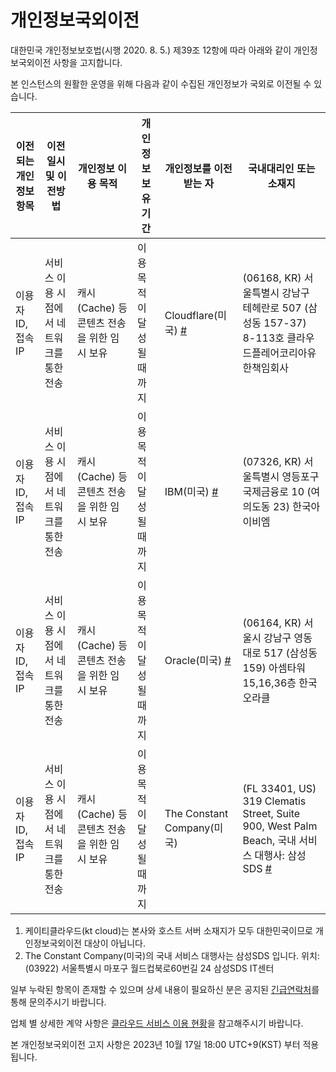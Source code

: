 # 개인정보국외이전
대한민국 개인정보보호법(시행 2020. 8. 5.) 제39조 12항에 따라 아래와 같이 개인정보국외이전 사항을 고지합니다.

본 인스턴스의 원활한 운영을 위해 다음과 같이 수집된 개인정보가 국외로 이전될 수 있습니다.

| 이전되는 개인정보 항목 | 이전일시 및 이전방법                      | 개인정보 이용 목적                                                    | 개인정보 보유 기간         | 개인정보를 이전받는 자     | 국내대리인 또는 소재지                                                                       |
|------------------------|-------------------------------------------|-----------------------------------------------------------------------|----------------------------|----------------------------|----------------------------------------------------------------------------------------------|
| 이용자 ID, 접속 IP     | 서비스 이용 시점에서 네트워크를 통한 전송 | 캐시(Cache) 등 콘텐츠 전송을 위한 임시 보유 | 이용 목적이 달성될 때 까지 | Cloudflare(미국) [#](https://www.cloudflare.com/)           | (06168, KR) 서울특별시 강남구 테헤란로 507 (삼성동 157-37) 8-113호 클라우드플레어코리아유한책임회사 |
| 이용자 ID, 접속 IP     | 서비스 이용 시점에서 네트워크를 통한 전송 | 캐시(Cache) 등 콘텐츠 전송을 위한 임시 보유 | 이용 목적이 달성될 때 까지 | IBM(미국) [#](https://www.ibm.com/kr-ko/cloud) | (07326, KR) 서울특별시 영등포구 국제금융로 10 (여의도동 23) 한국아이비엠 |
| 이용자 ID, 접속 IP     | 서비스 이용 시점에서 네트워크를 통한 전송 | 캐시(Cache) 등 콘텐츠 전송을 위한 임시 보유 | 이용 목적이 달성될 때 까지 | Oracle(미국) [#](https://www.oracle.com/kr/corporate/contact/) | (06164, KR) 서울시 강남구 영동대로 517 (삼성동 159) 아셈타워 15,16,36층 한국오라클 |
| 이용자 ID, 접속 IP     | 서비스 이용 시점에서 네트워크를 통한 전송 | 캐시(Cache) 등 콘텐츠 전송을 위한 임시 보유 | 이용 목적이 달성될 때 까지 | The Constant Company(미국) | (FL 33401, US) 319 Clematis Street, Suite 900, West Palm Beach, 국내 서비스 대행사: 삼성SDS [#](https://www.peeringdb.com/asn/20473) |

1. 케이티클라우드(kt cloud)는 본사와 호스트 서버 소재지가 모두 대한민국이므로 개인정보국외이전 대상이 아닙니다.
2. The Constant Company(미국)의 국내 서비스 대행사는 삼성SDS 입니다. 위치: (03922) 서울특별시 마포구 월드컵북로60번길 24 삼성SDS IT센터

일부 누락된 항목이 존재할 수 있으며 상세 내용이 필요하신 분은 공지된 [긴급연락처](site_terms.md)를 통해 문의주시기 바랍니다.

업체 별 상세한 계약 사항은 [클라우드 서비스 이용 현황](cloudservices.md)을 참고해주시기 바랍니다.

본 개인정보국외이전 고지 사항은 2023년 10월 17일 18:00 UTC+9(KST) 부터 적용됩니다.
